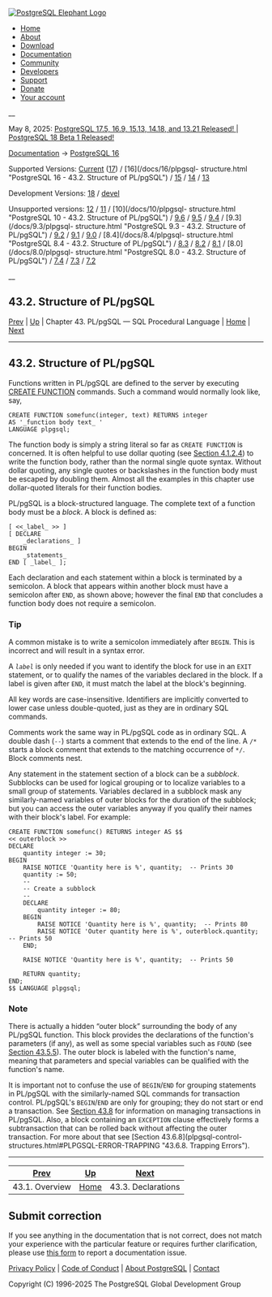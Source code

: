 [ ![PostgreSQL Elephant Logo](/media/img/about/press/elephant.png) ](/)

  * [Home](/ "Home")
  * [About](/about/ "About")
  * [Download](/download/ "Download")
  * [Documentation](/docs/ "Documentation")
  * [Community](/community/ "Community")
  * [Developers](/developer/ "Developers")
  * [Support](/support/ "Support")
  * [Donate](/about/donate/ "Donate")
  * [Your account](/account/ "Your account")

__

May 8, 2025: [ PostgreSQL 17.5, 16.9, 15.13, 14.18, and 13.21 Released! ](/about/news/postgresql-175-169-1513-1418-and-1321-released-3072/) | [ PostgreSQL 18 Beta 1 Released! ](/about/news/postgresql-18-beta-1-released-3070/)

[Documentation](/docs/ "Documentation") -> [PostgreSQL
16](/docs/16/index.html)

Supported Versions: [Current](/docs/current/plpgsql-structure.html "PostgreSQL
17 - 43.2. Structure of PL/pgSQL") ([17](/docs/17/plpgsql-structure.html
"PostgreSQL 17 - 43.2. Structure of PL/pgSQL")) / [16](/docs/16/plpgsql-
structure.html "PostgreSQL 16 - 43.2. Structure of PL/pgSQL") /
[15](/docs/15/plpgsql-structure.html "PostgreSQL 15 - 43.2. Structure of
PL/pgSQL") / [14](/docs/14/plpgsql-structure.html "PostgreSQL 14 -
43.2. Structure of PL/pgSQL") / [13](/docs/13/plpgsql-structure.html
"PostgreSQL 13 - 43.2. Structure of PL/pgSQL")

Development Versions: [18](/docs/18/plpgsql-structure.html "PostgreSQL 18 -
43.2. Structure of PL/pgSQL") / [devel](/docs/devel/plpgsql-structure.html
"PostgreSQL devel - 43.2. Structure of PL/pgSQL")

Unsupported versions: [12](/docs/12/plpgsql-structure.html "PostgreSQL 12 -
43.2. Structure of PL/pgSQL") / [11](/docs/11/plpgsql-structure.html
"PostgreSQL 11 - 43.2. Structure of PL/pgSQL") / [10](/docs/10/plpgsql-
structure.html "PostgreSQL 10 - 43.2. Structure of PL/pgSQL") /
[9.6](/docs/9.6/plpgsql-structure.html "PostgreSQL 9.6 - 43.2. Structure of
PL/pgSQL") / [9.5](/docs/9.5/plpgsql-structure.html "PostgreSQL 9.5 -
43.2. Structure of PL/pgSQL") / [9.4](/docs/9.4/plpgsql-structure.html
"PostgreSQL 9.4 - 43.2. Structure of PL/pgSQL") / [9.3](/docs/9.3/plpgsql-
structure.html "PostgreSQL 9.3 - 43.2. Structure of PL/pgSQL") /
[9.2](/docs/9.2/plpgsql-structure.html "PostgreSQL 9.2 - 43.2. Structure of
PL/pgSQL") / [9.1](/docs/9.1/plpgsql-structure.html "PostgreSQL 9.1 -
43.2. Structure of PL/pgSQL") / [9.0](/docs/9.0/plpgsql-structure.html
"PostgreSQL 9.0 - 43.2. Structure of PL/pgSQL") / [8.4](/docs/8.4/plpgsql-
structure.html "PostgreSQL 8.4 - 43.2. Structure of PL/pgSQL") /
[8.3](/docs/8.3/plpgsql-structure.html "PostgreSQL 8.3 - 43.2. Structure of
PL/pgSQL") / [8.2](/docs/8.2/plpgsql-structure.html "PostgreSQL 8.2 -
43.2. Structure of PL/pgSQL") / [8.1](/docs/8.1/plpgsql-structure.html
"PostgreSQL 8.1 - 43.2. Structure of PL/pgSQL") / [8.0](/docs/8.0/plpgsql-
structure.html "PostgreSQL 8.0 - 43.2. Structure of PL/pgSQL") /
[7.4](/docs/7.4/plpgsql-structure.html "PostgreSQL 7.4 - 43.2. Structure of
PL/pgSQL") / [7.3](/docs/7.3/plpgsql-structure.html "PostgreSQL 7.3 -
43.2. Structure of PL/pgSQL") / [7.2](/docs/7.2/plpgsql-structure.html
"PostgreSQL 7.2 - 43.2. Structure of PL/pgSQL")

__

43.2. Structure of PL/pgSQL  
---  
[Prev](plpgsql-overview.html "43.1. Overview")  | [Up](plpgsql.html "Chapter 43. PL/pgSQL — SQL Procedural Language") | Chapter 43. PL/pgSQL — SQL Procedural Language | [Home](index.html "PostgreSQL 16.9 Documentation") |  [Next](plpgsql-declarations.html "43.3. Declarations")  
  
* * *

## 43.2. Structure of PL/pgSQL #

Functions written in PL/pgSQL are defined to the server by executing [CREATE
FUNCTION](sql-createfunction.html "CREATE FUNCTION") commands. Such a command
would normally look like, say,

    
    
    CREATE FUNCTION somefunc(integer, text) RETURNS integer
    AS '_function body text_ '
    LANGUAGE plpgsql;
    

The function body is simply a string literal so far as `CREATE FUNCTION` is
concerned. It is often helpful to use dollar quoting (see [Section
4.1.2.4](sql-syntax-lexical.html#SQL-SYNTAX-DOLLAR-QUOTING "4.1.2.4. Dollar-
Quoted String Constants")) to write the function body, rather than the normal
single quote syntax. Without dollar quoting, any single quotes or backslashes
in the function body must be escaped by doubling them. Almost all the examples
in this chapter use dollar-quoted literals for their function bodies.

PL/pgSQL is a block-structured language. The complete text of a function body
must be a _block_. A block is defined as:

    
    
    [ <<_label_ >> ]
    [ DECLARE
        _declarations_ ]
    BEGIN
        _statements_
    END [ _label_ ];
    

Each declaration and each statement within a block is terminated by a
semicolon. A block that appears within another block must have a semicolon
after `END`, as shown above; however the final `END` that concludes a function
body does not require a semicolon.

### Tip

A common mistake is to write a semicolon immediately after `BEGIN`. This is
incorrect and will result in a syntax error.

A _`label`_ is only needed if you want to identify the block for use in an
`EXIT` statement, or to qualify the names of the variables declared in the
block. If a label is given after `END`, it must match the label at the block's
beginning.

All key words are case-insensitive. Identifiers are implicitly converted to
lower case unless double-quoted, just as they are in ordinary SQL commands.

Comments work the same way in PL/pgSQL code as in ordinary SQL. A double dash
(`--`) starts a comment that extends to the end of the line. A `/*` starts a
block comment that extends to the matching occurrence of `*/`. Block comments
nest.

Any statement in the statement section of a block can be a _subblock_.
Subblocks can be used for logical grouping or to localize variables to a small
group of statements. Variables declared in a subblock mask any similarly-named
variables of outer blocks for the duration of the subblock; but you can access
the outer variables anyway if you qualify their names with their block's
label. For example:

    
    
    CREATE FUNCTION somefunc() RETURNS integer AS $$
    << outerblock >>
    DECLARE
        quantity integer := 30;
    BEGIN
        RAISE NOTICE 'Quantity here is %', quantity;  -- Prints 30
        quantity := 50;
        --
        -- Create a subblock
        --
        DECLARE
            quantity integer := 80;
        BEGIN
            RAISE NOTICE 'Quantity here is %', quantity;  -- Prints 80
            RAISE NOTICE 'Outer quantity here is %', outerblock.quantity;  -- Prints 50
        END;
    
        RAISE NOTICE 'Quantity here is %', quantity;  -- Prints 50
    
        RETURN quantity;
    END;
    $$ LANGUAGE plpgsql;
    

### Note

There is actually a hidden “outer block” surrounding the body of any PL/pgSQL
function. This block provides the declarations of the function's parameters
(if any), as well as some special variables such as `FOUND` (see [Section
43.5.5](plpgsql-statements.html#PLPGSQL-STATEMENTS-DIAGNOSTICS
"43.5.5. Obtaining the Result Status")). The outer block is labeled with the
function's name, meaning that parameters and special variables can be
qualified with the function's name.

It is important not to confuse the use of `BEGIN`/`END` for grouping
statements in PL/pgSQL with the similarly-named SQL commands for transaction
control. PL/pgSQL's `BEGIN`/`END` are only for grouping; they do not start or
end a transaction. See [Section 43.8](plpgsql-transactions.html
"43.8. Transaction Management") for information on managing transactions in
PL/pgSQL. Also, a block containing an `EXCEPTION` clause effectively forms a
subtransaction that can be rolled back without affecting the outer
transaction. For more about that see [Section 43.6.8](plpgsql-control-
structures.html#PLPGSQL-ERROR-TRAPPING "43.6.8. Trapping Errors").

* * *

[Prev](plpgsql-overview.html "43.1. Overview")  | [Up](plpgsql.html "Chapter 43. PL/pgSQL — SQL Procedural Language") |  [Next](plpgsql-declarations.html "43.3. Declarations")  
---|---|---  
43.1. Overview  | [Home](index.html "PostgreSQL 16.9 Documentation") |  43.3. Declarations  
  
## Submit correction

If you see anything in the documentation that is not correct, does not match
your experience with the particular feature or requires further clarification,
please use [this form](/account/comments/new/16/plpgsql-structure.html/) to
report a documentation issue.

[Privacy Policy](/about/privacypolicy) | [Code of Conduct](/about/policies/coc/) | [About PostgreSQL](/about/) | [Contact](/about/contact/)  

Copyright (C) 1996-2025 The PostgreSQL Global Development Group

